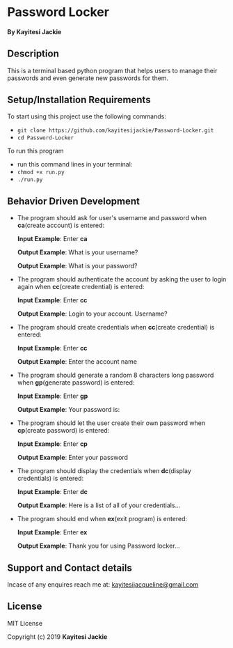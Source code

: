 # Password Locker

#### By **Kayitesi Jackie**
## Description

This is a terminal based python program that helps users to manage their passwords and even generate new passwords for them.

## Setup/Installation Requirements
To start using this project use the following commands:

* `git clone https://github.com/kayitesijackie/Password-Locker.git`
* `cd Password-Locker`

To run this program
* run this command lines in your terminal:
* `chmod +x run.py`
* `./run.py`
## Behavior Driven Development
* The program should ask for user's username and password when **ca**(create account) is entered:

     **Input Example**: Enter **ca**

     **Output Example**: What is your username?

     **Output Example**: What is your password?

* The program should authenticate the account by asking the user to login again when **cc**(create credential) is entered:

     **Input Example**: Enter **cc**

     **Output Example**: Login to your account. Username?

* The program should create credentials when **cc**(create credential) is entered:

     **Input Example**: Enter **cc**

     **Output Example**: Enter the account name

* The program should generate a random 8 characters long password when **gp**(generate password) is entered:

     **Input Example**: Enter **gp**

     **Output Example**: Your password is: 

* The program should let the user create their own password when **cp**(create password) is entered:

     **Input Example**: Enter **cp**

     **Output Example**: Enter your password

* The program should display the credentials when **dc**(display credentials) is entered:

     **Input Example**: Enter **dc**

     **Output Example**: Here is a list of all of your credentials...

* The program should end when **ex**(exit program) is entered:

     **Input Example**: Enter **ex**

     **Output Example**: Thank you for using Password locker...

## Support and Contact details
Incase of any enquires reach me at: kayitesijacqueline@gmail.com

## License
MIT License

Copyright (c) 2019 **Kayitesi Jackie**
